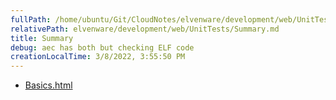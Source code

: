 ```yaml
---
fullPath: /home/ubuntu/Git/CloudNotes/elvenware/development/web/UnitTests/Summary.md
relativePath: elvenware/development/web/UnitTests/Summary.md
title: Summary
debug: aec has both but checking ELF code
creationLocalTime: 3/8/2022, 3:55:50 PM
---
```


<!-- toc -->
<!-- tocstop -->

* [Basics.html](Basics.html)
